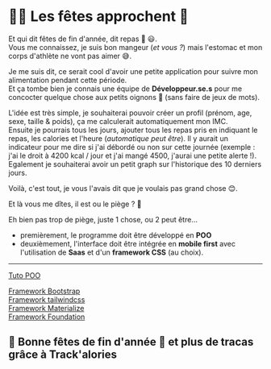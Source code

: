 # 🎅🏼 Les fêtes approchent 🎄

Et qui dit fêtes de fin d'année, dit repas 🥩 😃.  
Vous me connaissez, je suis bon mangeur (_et vous ?_) mais l'estomac et mon corps d'athlète ne vont pas aimer 😅.

Je me suis dit, ce serait cool d'avoir une petite application pour suivre mon alimentation pendant cette période.  
 Et ça tombe bien je connais une équipe de **Développeur.se.s** pour me concocter quelque chose aux petits oignons 🧅 (sans faire de jeux de mots).

L'idée est très simple, je souhaiterai pouvoir créer un profil (prénom, age, sexe, taille & poids), ça me calculerait automatiquement mon IMC.  
Ensuite je pourrais tous les jours, ajouter tous les repas pris en indiquant le repas, les calories et l'heure (_automatique peut être_). Il y aurait un indicateur pour me dire si j'ai débordé ou non sur cette journée (exemple : j'ai le droit à 4200 kcal / jour et j'ai mangé 4500, j'aurai une petite alerte !).  
Egalement je souhaiterai avoir un petit graph sur l'historique des 10 derniers jours.

Voilà, c'est tout, je vous l'avais dit que je voulais pas grand chose 😊.

Et là vous me dîtes, il est ou le piège ? 🤪

Eh bien pas trop de piège, juste 1 chose, ou 2 peut être...

- premièrement, le programme doit être développé en **POO**
- deuxièmement, l'interface doit être intégrée en **mobile first** avec l'utilisation de **Saas** et d'un **framework CSS** (au choix).

---

[Tuto POO](https://www.youtube.com/watch?v=r_NiFqLvfsc&list=PLjwdMgw5TTLVDKy8ikf5Df5fnMqY-ec16)

[Framework Bootstrap](https://getbootstrap.com/)  
[Framework tailwindcss](https://tailwindcss.com/)  
[Framework Materialize](https://materializecss.com/)  
[Framework Foundation](https://get.foundation/)

## 🎉 Bonne fêtes de fin d'année 🎉 et plus de tracas grâce à Track'alories
